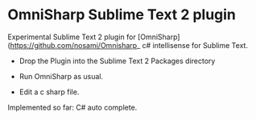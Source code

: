 OmniSharp Sublime Text 2 plugin
========================
Experimental Sublime Text 2 plugin for [OmniSharp](https://github.com/nosami/Omnisharp_ c# intellisense for Sublime Text.

 * Drop the Plugin into the Sublime Text 2 Packages directory

 * Run OmniSharp as usual.

 * Edit a c sharp file.

Implemented so far: C# auto complete.